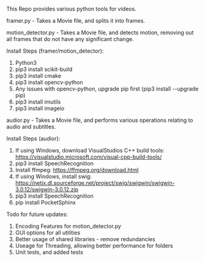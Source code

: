 This Repo provides various python tools for videos.

framer.py - Takes a Movie file, and splits it into frames.

motion_detector.py - Takes a Movie file, and detects motion, removing out all frames that do not have any significant change.

Install Steps (framer/motion_detector):
1. Python3
2. pip3 install scikit-build
3. pip3 install cmake
4. pip3 install opencv-python
5. Any issues with opencv-python, upgrade pip first (pip3 install --upgrade pip)
6. pip3 install imutils
7. pip3 install imageio

audior.py - Takes a Movie file, and performs various operations relating to audio and subtitles.

Install Steps (audior):
1. If using Windows, download VisualStudios C++ build tools: https://visualstudio.microsoft.com/visual-cpp-build-tools/
2. pip3 install SpeechRecognition
3. Install ffmpeg: https://ffmpeg.org/download.html
4. If using Windows, install swig: https://netix.dl.sourceforge.net/project/swig/swigwin/swigwin-3.0.12/swigwin-3.0.12.zip
5. pip3 install SpeechRecognition
6. pip install PocketSphinx




Todo for future updates:
1. Encoding Features for motion_detector.py
2. GUI options for all utilities
3. Better usage of shared libraries - remove redundancies
4. Useage for Threading, allowing better performance for folders
5. Unit tests, and added tests
